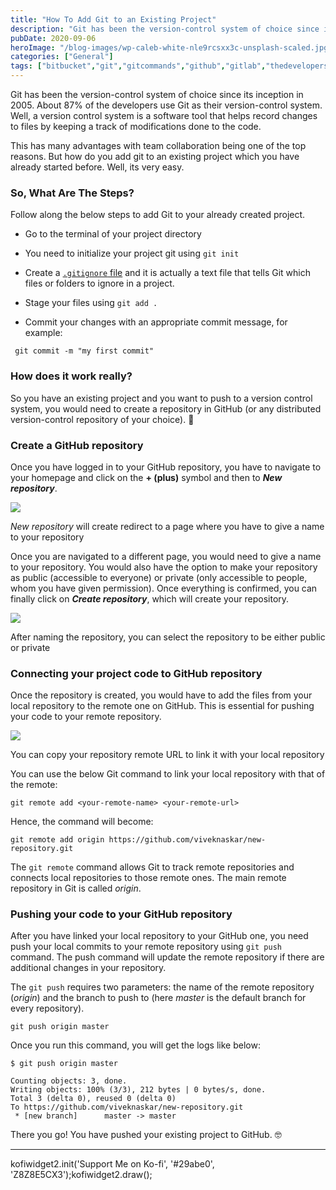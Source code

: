 ```yaml
---
title: "How To Add Git to an Existing Project"
description: "Git has been the version-control system of choice since its inception in 2005. About 87% of the developers use Git as their version-control system. Well, a version control system is a software tool that helps record changes to files by keeping a track of modifications done to the code. This has many advantages with team [&hellip;]"
pubDate: 2020-09-06
heroImage: "/blog-images/wp-caleb-white-nle9rcsxx3c-unsplash-scaled.jpg"
categories: ["General"]
tags: ["bitbucket","git","gitcommands","github","gitlab","thedeveloperstory","version-control","versioning"]
---
```


Git has been the version-control system of choice since its inception in 2005. About 87% of the developers use Git as their version-control system. Well, a version control system is a software tool that helps record changes to files by keeping a track of modifications done to the code.

This has many advantages with team collaboration being one of the top reasons. But how do you add git to an existing project which you have already started before. Well, its very easy.

### So, What Are The Steps?

Follow along the below steps to add Git to your already created project.

*   Go to the terminal of your project directory

*   You need to initialize your project git using  `git init`

*   Create a [`.gitignore` file](https://git-scm.com/docs/gitignore) and it is actually a text file that tells Git which files or folders to ignore in a project.

*   Stage your files using  `git add .`

*   Commit your changes with an appropriate commit message, for example: 

```
 git commit -m "my first commit"
```

### How does it work really?

So you have an existing project and you want to push to a version control system, you would need to create a repository in GitHub (or any distributed version-control repository of your choice). 🙂

### Create a GitHub repository

Once you have logged in to your GitHub repository, you have to navigate to your homepage and click on the **+ (plus)** symbol and then to _**New repository**_.

![](https://thedeveloperstory.files.wordpress.com/2020/09/create-a-repo.png?w=1024)

_New repository_ will create redirect to a page where you have to give a name to your repository

Once you are navigated to a different page, you would need to give a name to your repository. You would also have the option to make your repository as public (accessible to everyone) or private (only accessible to people, whom you have given permission). Once everything is confirmed, you can finally click on **_Create repository_**, which will create your repository.

![](https://thedeveloperstory.files.wordpress.com/2020/09/name-your-repo.png?w=783)

After naming the repository, you can select the repository to be either public or private

### Connecting your project code to GitHub repository

Once the repository is created, you would have to add the files from your local repository to the remote one on GitHub. This is essential for pushing your code to your remote repository.

![](https://thedeveloperstory.files.wordpress.com/2020/09/get-the-remote-repo-link.png?w=1024)

You can copy your repository remote URL to link it with your local repository

You can use the below Git command to link your local repository with that of the remote:

```
git remote add <your-remote-name> <your-remote-url>
```

Hence, the command will become:

```
git remote add origin https://github.com/viveknaskar/new-repository.git
```

The `git remote` command allows Git to track remote repositories and connects local repositories to those remote ones. The main remote repository in Git is called _origin_.

### Pushing your code to your GitHub repository

After you have linked your local repository to your GitHub one, you need push your local commits to your remote repository using `git push` command. The push command will update the remote repository if there are additional changes in your repository.

The `git push` requires two parameters: the name of the remote repository (_origin_) and the branch to push to (here _master_ is the default branch for every repository).

```
git push origin master
```

Once you run this command, you will get the logs like below:

```
$ git push origin master

Counting objects: 3, done.
Writing objects: 100% (3/3), 212 bytes | 0 bytes/s, done.
Total 3 (delta 0), reused 0 (delta 0)
To https://github.com/viveknaskar/new-repository.git
 * [new branch]      master -> master
```

There you go! You have pushed your existing project to GitHub. 🤓

* * *

kofiwidget2.init('Support Me on Ko-fi', '#29abe0', 'Z8Z8E5CX3');kofiwidget2.draw();